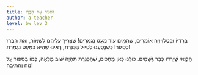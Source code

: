 ```yaml
---
title: לִסְגּוֹר אֶת הַבֶּרֶז
author: a teacher
level: bw_lev_3
---
```

בַּרַדְיוֹ וּבַטֶלֶוִיזְיָה אוֹמְרִים,
שֶׁהַמַּיִם עוֹד מְעַט נִגְמָרִים!
שֶׁצָּרִיךְ עֲלֵיהֶם לִשְׁמוֹר,
וְאֶת הַבֶּרֶז לִסְגּוֹר!
כְּשֶׁנָסַעְנוּ לְטִיּוּל בַּכִּנֶּרֶת,
רָאִינוּ שֶׁהִיא כִּמְעַט נִגְמֶרֶת!

הַלְוַאי שֶׁיֵּרְדוּ כְּבָר גְּשָׁמִים.
כּוּלָנוּ כָּאן מְחַכִּים,
שֶׁהַכִּנֶּרֶת תִּהְיֶה שׁוּב מְלֵאָה,
כְּמוֹ בַּסִפּוּר עַל נוֹחַ וְהַתֵּיבָה!